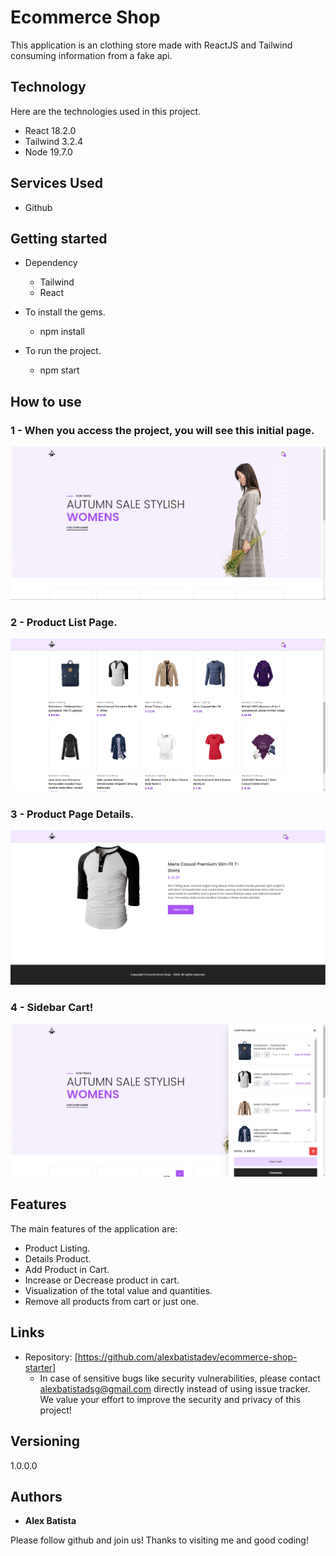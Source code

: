 
# Ecommerce Shop


This application is an clothing store made with ReactJS and Tailwind consuming information from a fake api.


## Technology 

Here are the technologies used in this project.

* React  18.2.0
* Tailwind 3.2.4
* Node 19.7.0

## Services Used

* Github

## Getting started

* Dependency
  - Tailwind  
  - React

* To install the gems.
  - npm install
  
* To run the project.
  - npm start

## How to use

### 1 - When you access the project, you will see this initial page.

![Homepage image](https://github.com/alexbatistadev/ecommerce-shop-starter/blob/main/public/readme/home.png)

### 2 - Product List Page.

![List Page](https://github.com/alexbatistadev/ecommerce-shop-starter/blob/main/public/readme/products.png)

### 3 - Product Page Details.

![Details Product Page](https://github.com/alexbatistadev/ecommerce-shop-starter/blob/main/public/readme/details-product.png)

### 4 - Sidebar Cart!

![Sidebar Cart](https://github.com/alexbatistadev/ecommerce-shop-starter/blob/main/public/readme/cart.png)


## Features

The main features of the application are:
 - Product Listing.
 - Details Product.
 - Add Product in Cart.
 - Increase or Decrease product in cart.
 - Visualization of the total value and quantities.
 - Remove all products from cart or just one.


## Links
  - Repository: [https://github.com/alexbatistadev/ecommerce-shop-starter]
    - In case of sensitive bugs like security vulnerabilities, please contact
      alexbatistadsg@gmail.com directly instead of using issue tracker. We value your effort
      to improve the security and privacy of this project!

  ## Versioning

  1.0.0.0


  ## Authors

  * **Alex Batista** 

  Please follow github and join us!
  Thanks to visiting me and good coding!
